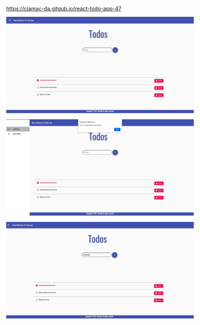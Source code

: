https://ciamac-da.gitgub.io/react-todo-app-47

![](assets/1.jpg)

![](assets/2.jpg)

![](assets/3.jpg)
